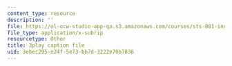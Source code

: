 ```yaml
---
content_type: resource
description: ''
file: https://ol-ocw-studio-app-qa.s3.amazonaws.com/courses/sts-081-innovation-systems-for-science-technology-energy-manufacturing-and-health-spring-2017/3ebec295e24f5e73bb7d3222e70b7836_Rs3Ll0KYfcA.vtt
file_type: application/x-subrip
resourcetype: Other
title: 3play caption file
uid: 3ebec295-e24f-5e73-bb7d-3222e70b7836
---
```

